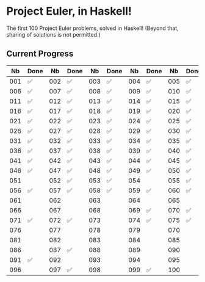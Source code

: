 # Project Euler, in Haskell!

The first 100 Project Euler problems, solved in Haskell! (Beyond that, sharing of solutions is not permitted.)

## Current Progress


|Nb|Done|Nb|Done|Nb|Done|Nb|Done|Nb|Done|
|---|---|---|---|---|---|---|---|---|---|
|001|✅|002|✅|003|✅|004|✅|005|✅|
|006|✅|007|✅|008|✅|009|✅|010|✅|
|011|✅|012|✅|013|✅|014|✅|015|✅|
|016|✅|017|✅|018|✅|019|✅|020|✅|
|021|✅|022|✅|023|✅|024|✅|025|✅|
|026|✅|027|✅|028|✅|029|✅|030|✅|
|031|✅|032|✅|033|✅|034|✅|035|✅|
|036|✅|037|✅|038|✅|039|✅|040|✅|
|041|✅|042|✅|043|✅|044|✅|045|✅|
|046|✅|047|✅|048|✅|049|✅|050|✅|
|051| |052|✅|053|✅|054| |055|✅|
|056|✅|057|✅|058|✅|059|✅|060|✅|
|061| |062| |063| |064| |065| |
|066| |067| |068| |069|✅|070|✅|
|071|✅|072|✅|073| |074|✅|075|✅|
|076| |077| |078| |079| |070| |
|081| |082| |083| |084| |085| |
|086| |087|✅|088| |089| |090| |
|091|✅|092| |093| |094| |095| |
|096| |097|✅|098| |099|✅|100| |

